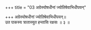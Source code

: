+++
title = "03 अग्रेस्योषधीनां ज्योतिषेवाभिधीपयन्"

+++
अग्रेस्योषधीनां ज्योतिषेवाभिधीपयन्॥  
उत पाकस्य त्रातास्युत हन्तासि रक्षसः ॥ ३ ॥